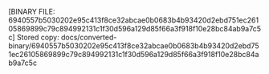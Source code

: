 [BINARY FILE: 6940557b5030202e95c413f8ce32abcae0b0683b4b93420d2ebd751ec26105869899c79c894992131c1f30d596a129d85f66a3f918f10e28bc84ab9a7c5c]
Stored copy: docs/converted-binary/6940557b5030202e95c413f8ce32abcae0b0683b4b93420d2ebd751ec26105869899c79c894992131c1f30d596a129d85f66a3f918f10e28bc84ab9a7c5c
